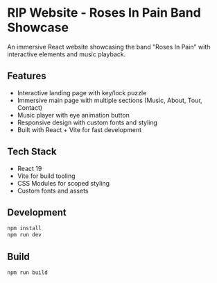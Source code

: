 # RIP Website - Roses In Pain Band Showcase

An immersive React website showcasing the band "Roses In Pain" with interactive elements and music playback.

## Features

- Interactive landing page with key/lock puzzle
- Immersive main page with multiple sections (Music, About, Tour, Contact)
- Music player with eye animation button
- Responsive design with custom fonts and styling
- Built with React + Vite for fast development

## Tech Stack

- React 19
- Vite for build tooling
- CSS Modules for scoped styling
- Custom fonts and assets

## Development

```bash
npm install
npm run dev
```

## Build

```bash
npm run build
```
